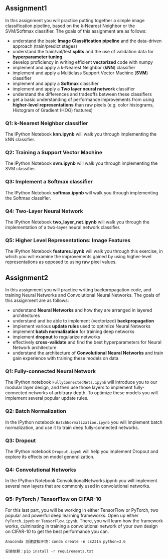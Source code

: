## Assignment1

In this assignment you will practice putting together a simple image classification pipeline, based on the k-Nearest Neighbor or the SVM/Softmax classifier. The goals of this assignment are as follows:

- understand the basic **Image Classification pipeline** and the data-driven approach (train/predict stages)
- understand the train/val/test **splits** and the use of validation data for **hyperparameter tuning**.
- develop proficiency in writing efficient **vectorized** code with numpy
- implement and apply a k-Nearest Neighbor (**kNN**) classifier
- implement and apply a Multiclass Support Vector Machine (**SVM**) classifier
- implement and apply a **Softmax** classifier
- implement and apply a **Two layer neural network** classifier
- understand the differences and tradeoffs between these classifiers
- get a basic understanding of performance improvements from using **higher-level representations** than raw pixels (e.g. color histograms, Histogram of Gradient (HOG) features)

### Q1: k-Nearest Neighbor classifier

The IPython Notebook **knn.ipynb** will walk you through implementing the kNN classifier.

### Q2: Training a Support Vector Machine

The IPython Notebook **svm.ipynb** will walk you through implementing the SVM classifier.

### Q3: Implement a Softmax classifier

The IPython Notebook **softmax.ipynb** will walk you through implementing the Softmax classifier.

### Q4: Two-Layer Neural Network

The IPython Notebook **two_layer_net.ipynb** will walk you through the implementation of a two-layer neural network classifier.

### Q5: Higher Level Representations: Image Features

The IPython Notebook **features.ipynb** will walk you through this exercise, in which you will examine the improvements gained by using higher-level representations as opposed to using raw pixel values.


## Assignment2

In this assignment you will practice writing backpropagation code, and training
Neural Networks and Convolutional Neural Networks. The goals of this assignment
are as follows:

- understand **Neural Networks** and how they are arranged in layered
  architectures
- understand and be able to implement (vectorized) **backpropagation**
- implement various **update rules** used to optimize Neural Networks
- implement **batch normalization** for training deep networks
- implement **dropout** to regularize networks
- effectively **cross-validate** and find the best hyperparameters for Neural
  Network architecture
- understand the architecture of **Convolutional Neural Networks** and train
  gain experience with training these models on data

### Q1: Fully-connected Neural Network
The IPython notebook `FullyConnectedNets.ipynb` will introduce you to our
modular layer design, and then use those layers to implement fully-connected
networks of arbitrary depth. To optimize these models you will implement several
popular update rules.

### Q2: Batch Normalization
In the IPython notebook `BatchNormalization.ipynb` you will implement batch
normalization, and use it to train deep fully-connected networks.

### Q3: Dropout
The IPython notebook `Dropout.ipynb` will help you implement Dropout and explore
its effects on model generalization.

### Q4: Convolutional Networks
In the IPython Notebook ConvolutionalNetworks.ipynb you will implement several new layers that are commonly used in convolutional networks.

### Q5: PyTorch / TensorFlow on CIFAR-10
For this last part, you will be working in either TensorFlow or PyTorch, two popular and powerful deep learning frameworks. 
Open up either `PyTorch.ipynb` or `TensorFlow.ipynb`. There, you will learn how the framework works, culminating in training a  convolutional network of your own design on CIFAR-10 to get the best performance you can.


```
Anaconda 创建虚拟环境：conda create -n cs231n python=3.6

安装依赖：pip install -r requirements.txt
```
